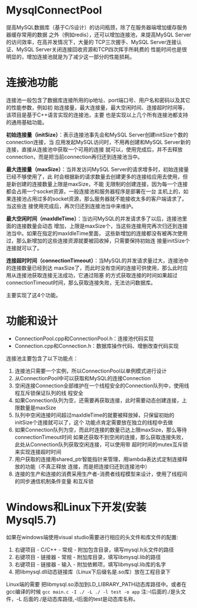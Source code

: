 # MysqlConnectPool
提高MySQL数据库（基于C/S设计）的访问瓶颈，除了在服务器端增加缓存服务器缓存常用的数据 之外（例如redis），还可以增加连接池，来提高MySQL Server的访问效率，在高并发情况下，大量的 TCP三次握手、MySQL Server连接认证、MySQL Server关闭连接回收资源和TCP四次挥手所耗费的 性能时间也是很明显的，增加连接池就是为了减少这一部分的性能损耗。 

# 连接池功能

连接池一般包含了数据库连接所用的ip地址、port端口号、用户名和密码以及其它的性能参数，例如初 始连接量，最大连接量，最大空闲时间、连接超时时间等，该项目是基于C++语言实现的连接池，主要 也是实现以上几个所有连接池都支持的通用基础功能。

**初始连接量（initSize）**：表示连接池事先会和MySQL Server创建initSize个数的connection连接，当 应用发起MySQL访问时，不用再创建和MySQL Server新的连接，直接从连接池中获取一个可用的连接 就可以，使用完成后，并不去释放connection，而是把当前connection再归还到连接池当中。 

**最大连接量（maxSize）**：当并发访问MySQL Server的请求增多时，初始连接量已经不够使用了，此 时会根据新的请求数量去创建更多的连接给应用去使用，但是新创建的连接数量上限是maxSize，不能 无限制的创建连接，因为每一个连接都会占用一个socket资源，一般连接池和服务器程序是部署在一台 主机上的，如果连接池占用过多的socket资源，那么服务器就不能接收太多的客户端请求了。当这些连 接使用完成后，再次归还到连接池当中来维护。

**最大空闲时间（maxIdleTime）**：当访问MySQL的并发请求多了以后，连接池里面的连接数量会动态 
增加，上限是maxSize个，当这些连接用完再次归还到连接池当中。如果在指定的maxIdleTime里面， 这些新增加的连接都没有被再次使用过，那么新增加的这些连接资源就要被回收掉，只需要保持初始连 接量initSize个连接就可以了。

**连接超时时间（connectionTimeout）**：当MySQL的并发请求量过大，连接池中的连接数量已经到达 
maxSize了，而此时没有空闲的连接可供使用，那么此时应用从连接池获取连接无法成功，它通过阻塞 的方式获取连接的时间如果超过connectionTimeout时间，那么获取连接失败，无法访问数据库。


主要实现了这4个功能。

# 功能和设计

- ConnectionPool.cpp和ConnectionPool.h：连接池代码实现 
- Connection.cpp和Connection.h：数据库操作代码、增删改查代码实现 

连接池主要包含了以下功能点： 
1. 连接池只需要一个实例，所以ConnectionPool以单例模式进行设计 
2. 从ConnectionPool中可以获取和MySQL的连接Connection 
3. 空闲连接Connection全部维护在一个线程安全的Connection队列中，使用线程互斥锁保证队列的线 程安全 
4. 如果Connection队列为空，还需要再获取连接，此时需要动态创建连接，上限数量是maxSize 
5. 队列中空闲连接时间超过maxIdleTime的就要被释放掉，只保留初始的initSize个连接就可以了，这个 功能点肯定需要放在独立的线程中去做 
6. 如果Connection队列为空，而此时连接的数量已达上限maxSize，那么等待connectionTimeout时间 如果还获取不到空闲的连接，那么获取连接失败，此处从Connection队列获取空闲连接，可以使用带 超时时间的mutex互斥锁来实现连接超时时间 
7. 用户获取的连接用shared_ptr智能指针来管理，用lambda表达式定制连接释放的功能（不真正释放 连接，而是把连接归还到连接池中） 
8. 连接的生产和连接的消费采用生产者-消费者线程模型来设计，使用了线程间的同步通信机制条件变量 和互斥锁 


# Windows和Linux下开发(安装Mysql5.7)
如果在windows端使用visual studio需要进行相应的头文件和库文件的配置:
1. 右键项目 - C/C++ - 常规 - 附加包含目录，填写mysql.h头文件的路径 
2. 右键项目 - 链接器 - 常规 - 附加库目录，填写libmysql.lib的路径
3. 右键项目 - 链接器 - 输入 - 附加依赖项，填写libmysql.lib库的名字 
4. 把libmysql.dll动态链接库（Linux下后缀名是.so库）放在工程目录下

Linux端的需要
把libmysql.so添加到LD_LIBRARY_PATH动态库路径中。或者在gcc编译的时候
`gcc main.c -I ./ -L ./ -l test -o app`
注:-I后面的./是头文件，-L 后面的./是动态库路径,-l后面的test是动态库名称。